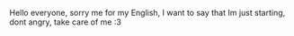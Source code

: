 Hello everyone, sorry me for my English, I want to say that Im just starting, dont angry, take care of me :3

<!---
SAGATHx/SAGATHx is a ✨ special ✨ repository because its `README.md` (this file) appears on your GitHub profile.
You can click the Preview link to take a look at your changes.
--->
